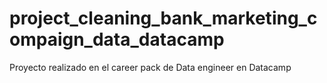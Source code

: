 # project_cleaning_bank_marketing_compaign_data_datacamp
Proyecto realizado en el career pack de Data engineer en Datacamp
